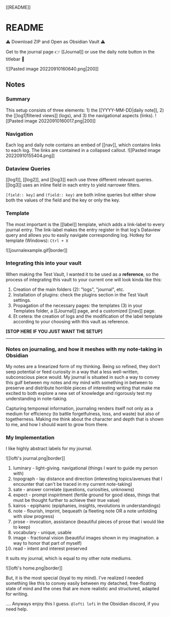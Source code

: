 [[README]]


# README

⚠ Download ZIP and Open as Obsidian Vault ⚠

Get to the journal page 👉 [[Journal]]  or use the daily note button in the titlebar 🔼

 ![[Pasted image 20220910160640.png|200]]

## Notes

### Summary

This setup consists of three elements: 1) the [[YYYY-MM-DD|daily note]], 2) the [[log1|filtered views]] (logs), and 3) the navigational aspects (links).
![[Pasted image 20220910160017.png|200]]
### Navigation
Each log and daily note contains an embed of [[nav]], which contains links to each log. The links are contained in a collapsed callout.
![[Pasted image 20220910155404.png]]

### Dataview Queries
[[log1]], [[log2]], and [[log3]] each use three different relevant queries. [[log3]] uses an inline field in each entry to yield narrower filters. 

`[field:: key]` and `(field:: key)` are both inline queries but either show both the values of the field and the key or only the key.

### Template
The most important is the [[label]] template, which adds a link-label to every journal entry. The link-label makes the entry register in that log's Dataview query and allows you to easily navigate corresponding log. Hotkey for template (Windows):  `Ctrl + X` 

![[journalexample.gif|border]]

### Integrating this into your vault

When making the Test Vault, I wanted it to be used as a **reference**, so the process of integrating this vault to your current one will look kinda like this: 
1. Creation of the main folders (2): "logs", "journal", etc. 
2. Installation of plugins: check the plugins section in the Test Vault settings.
3. Propagation of the necessary pages: the templates (3) in your Templates folder, a [[Journal]] page, and a customized [[nav]] page. 
4. Et cetera: the creation of logs and the modification of the label template according to your choosing with this vault as reference.

**[STOP HERE IF YOU JUST WANT THE SETUP]**

----

### Notes on journaling, and how it meshes with my note-taking in Obsidian

My notes are a linearized form of my thinking. Being so refined, they don't seep potential or feed curiosity in a way that a less well-written, subconscious piece would. My journal is situated in such a way to convey this gulf between my notes and my mind with something in between to preserve and distribute horrible pieces of interesting writing that make me excited to both explore a new set of knowledge and rigorously test my understanding in note-taking. 

Capturing temporeal information, journaling renders itself not only as a medium for efficiency (to battle forgetfulness, loss, and waste) but also of togetherness. Making me think about the character and depth that is shown to me, and how I should want to grow from there.

### My Implementation
I like highly abstract labels for my journal.

![[lofti's journal.png|border]]

1. luminary - light-giving. navigational (things I want to guide my person with)
2. topograph - lay distance and direction (interesting topics/avenues that I encounter that can't be traced in my current note-taking)
3. sate - answer correlate (questions, curiosities, unknowns)
4. expect - prompt inspiritment (fertile ground for good ideas, things that must be thought further to achieve their true value)
5. kairos - epiphanic (epiphanies, insights, revolutions in understandings)
6. note - flourish, imprint, bequeath (a fleeting note OR a note unfolding with slow progress)
7. prose - invocation, assistance (beautiful pieces of prose that i would like to keep)
8. vocabulary - unique, usable 
9. image - fractional vision (beautiful images shown in my imagination. a way to honor that part of myself)
10. read - intent and interest preserved

It suits my journal, which is equal to my other note mediums.

![[lofti's home.png|border]]

But, it is the most special (loyal to my mind). I've realized I needed something like this to convey easily between my detached, free-floating state of mind and the ones that are more realistic and structured, adapted for writing.

.... Anyways enjoy this I guess. `@lofti lofi` in the Obsidian discord, if you need help. 
